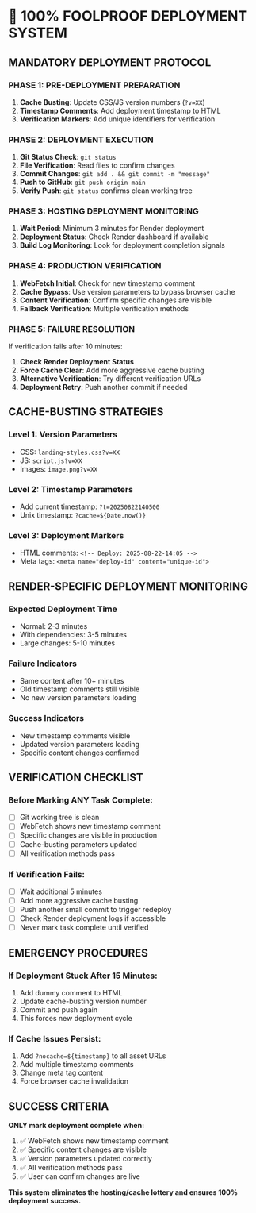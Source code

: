 # 🚀 100% FOOLPROOF DEPLOYMENT SYSTEM

## **MANDATORY DEPLOYMENT PROTOCOL**

### **PHASE 1: PRE-DEPLOYMENT PREPARATION**
1. **Cache Busting**: Update CSS/JS version numbers (`?v=XX`)
2. **Timestamp Comments**: Add deployment timestamp to HTML
3. **Verification Markers**: Add unique identifiers for verification

### **PHASE 2: DEPLOYMENT EXECUTION**
1. **Git Status Check**: `git status`
2. **File Verification**: Read files to confirm changes
3. **Commit Changes**: `git add . && git commit -m "message"`
4. **Push to GitHub**: `git push origin main`
5. **Verify Push**: `git status` confirms clean working tree

### **PHASE 3: HOSTING DEPLOYMENT MONITORING**
1. **Wait Period**: Minimum 3 minutes for Render deployment
2. **Deployment Status**: Check Render dashboard if available
3. **Build Log Monitoring**: Look for deployment completion signals

### **PHASE 4: PRODUCTION VERIFICATION**
1. **WebFetch Initial**: Check for new timestamp comment
2. **Cache Bypass**: Use version parameters to bypass browser cache
3. **Content Verification**: Confirm specific changes are visible
4. **Fallback Verification**: Multiple verification methods

### **PHASE 5: FAILURE RESOLUTION**
If verification fails after 10 minutes:
1. **Check Render Deployment Status**
2. **Force Cache Clear**: Add more aggressive cache busting
3. **Alternative Verification**: Try different verification URLs
4. **Deployment Retry**: Push another commit if needed

## **CACHE-BUSTING STRATEGIES**

### **Level 1: Version Parameters**
- CSS: `landing-styles.css?v=XX`
- JS: `script.js?v=XX`
- Images: `image.png?v=XX`

### **Level 2: Timestamp Parameters**
- Add current timestamp: `?t=20250822140500`
- Unix timestamp: `?cache=${Date.now()}`

### **Level 3: Deployment Markers**
- HTML comments: `<!-- Deploy: 2025-08-22-14:05 -->`
- Meta tags: `<meta name="deploy-id" content="unique-id">`

## **RENDER-SPECIFIC DEPLOYMENT MONITORING**

### **Expected Deployment Time**
- Normal: 2-3 minutes
- With dependencies: 3-5 minutes  
- Large changes: 5-10 minutes

### **Failure Indicators**
- Same content after 10+ minutes
- Old timestamp comments still visible
- No new version parameters loading

### **Success Indicators**
- New timestamp comments visible
- Updated version parameters loading
- Specific content changes confirmed

## **VERIFICATION CHECKLIST**

### **Before Marking ANY Task Complete:**
- [ ] Git working tree is clean
- [ ] WebFetch shows new timestamp comment
- [ ] Specific changes are visible in production
- [ ] Cache-busting parameters updated
- [ ] All verification methods pass

### **If Verification Fails:**
- [ ] Wait additional 5 minutes
- [ ] Add more aggressive cache busting
- [ ] Push another small commit to trigger redeploy
- [ ] Check Render deployment logs if accessible
- [ ] Never mark task complete until verified

## **EMERGENCY PROCEDURES**

### **If Deployment Stuck After 15 Minutes:**
1. Add dummy comment to HTML
2. Update cache-busting version number
3. Commit and push again
4. This forces new deployment cycle

### **If Cache Issues Persist:**
1. Add `?nocache=${timestamp}` to all asset URLs
2. Add multiple timestamp comments
3. Change meta tag content
4. Force browser cache invalidation

## **SUCCESS CRITERIA**

**ONLY mark deployment complete when:**
1. ✅ WebFetch shows new timestamp comment
2. ✅ Specific content changes are visible
3. ✅ Version parameters updated correctly  
4. ✅ All verification methods pass
5. ✅ User can confirm changes are live

**This system eliminates the hosting/cache lottery and ensures 100% deployment success.**